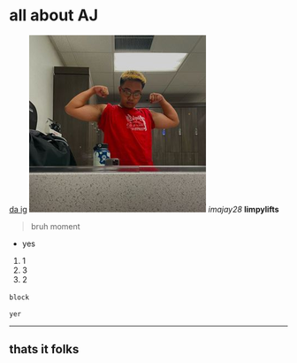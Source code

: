# all about AJ
[da ig](https://www.instagram.com/imajay28/)
![Image](big.jpg)
*imajay28*
**limpylifts**
>bruh
>moment

* yes
1. 1
2. 3
3. 2

`block`
```
yer
```
---
## thats it folks
